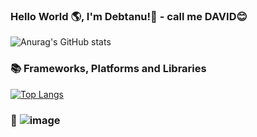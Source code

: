 ### Hello World 🌎, I'm Debtanu!👋 - call me DAVID😊

![Anurag's GitHub stats](https://github-readme-stats.vercel.app/api?username=DebtanuKhanra&show_icons=true&theme=radical)

### 📚 Frameworks, Platforms and Libraries

[![Top Langs](https://github-readme-stats.vercel.app/api/top-langs/?username=anuraghazra&theme=tokyonight)](https://github.com/anuraghazra/github-readme-stats)

### 🧠 ![image](https://user-images.githubusercontent.com/102660203/183352029-eee17018-9819-4aae-9b56-0ff086b9c423.png)

